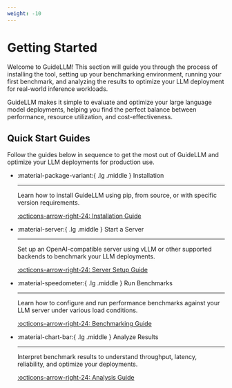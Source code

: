 ```yaml
---
weight: -10
---
```


# Getting Started

Welcome to GuideLLM! This section will guide you through the process of installing the tool, setting up your benchmarking environment, running your first benchmark, and analyzing the results to optimize your LLM deployment for real-world inference workloads.

GuideLLM makes it simple to evaluate and optimize your large language model deployments, helping you find the perfect balance between performance, resource utilization, and cost-effectiveness.

## Quick Start Guides

Follow the guides below in sequence to get the most out of GuideLLM and optimize your LLM deployments for production use.

<div class="grid cards" markdown>

- :material-package-variant:{ .lg .middle } Installation

    ---

    Learn how to install GuideLLM using pip, from source, or with specific version requirements.

    [:octicons-arrow-right-24: Installation Guide](install.md)

- :material-server:{ .lg .middle } Start a Server

    ---

    Set up an OpenAI-compatible server using vLLM or other supported backends to benchmark your LLM deployments.

    [:octicons-arrow-right-24: Server Setup Guide](server.md)

- :material-speedometer:{ .lg .middle } Run Benchmarks

    ---

    Learn how to configure and run performance benchmarks against your LLM server under various load conditions.

    [:octicons-arrow-right-24: Benchmarking Guide](benchmark.md)

- :material-chart-bar:{ .lg .middle } Analyze Results

    ---

    Interpret benchmark results to understand throughput, latency, reliability, and optimize your deployments.

    [:octicons-arrow-right-24: Analysis Guide](analyze.md)

</div>
